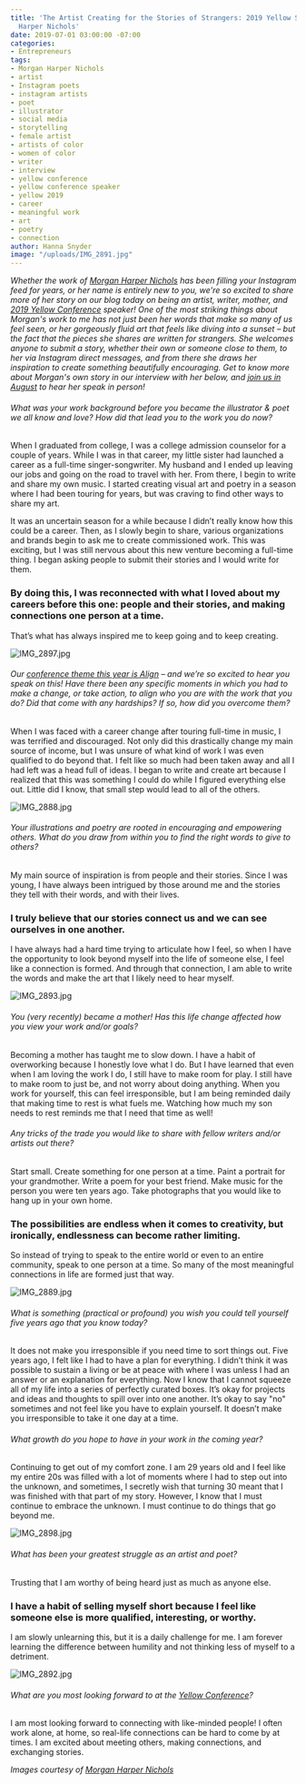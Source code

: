 ```yaml
---
title: 'The Artist Creating for the Stories of Strangers: 2019 Yellow Speaker Morgan
  Harper Nichols'
date: 2019-07-01 03:00:00 -07:00
categories:
- Entrepreneurs
tags:
- Morgan Harper Nichols
- artist
- Instagram poets
- instagram artists
- poet
- illustrator
- social media
- storytelling
- female artist
- artists of color
- women of color
- writer
- interview
- yellow conference
- yellow conference speaker
- yellow 2019
- career
- meaningful work
- art
- poetry
- connection
author: Hanna Snyder
image: "/uploads/IMG_2891.jpg"
---
```


_Whether the work of [Morgan Harper Nichols](https://www.instagram.com/morganharpernichols/) has been filling your Instagram feed for years, or her name is entirely new to you, we're so excited to share more of her story on our blog today on being an artist, writer, mother, and [2019 Yellow Conference](https://yellowcollective.lpages.co/yellow-conference-2019/) speaker! One of the most striking things about Morgan's work to me has not just been her words that make so many of us feel seen, or her gorgeously fluid art that feels like diving into a sunset – but the fact that the pieces she shares are written for strangers. She welcomes anyone to submit a story, whether their own or someone close to them, to her via Instagram direct messages, and from there she draws her inspiration to create something beautifully encouraging. Get to know more about Morgan's own story in our interview with her below, and [join us in August](https://yellowcollective.lpages.co/yellow-conference-2019/) to hear her speak in person!_

###### What was your work background before you became the illustrator & poet we all know and love? How did that lead you to the work you do now?

When I graduated from college, I was a college admission counselor for a couple of years. While I was in that career, my little sister had launched a career as a full-time singer-songwriter. My husband and I ended up leaving our jobs and going on the road to travel with her. From there, I begin to write and share my own music. I started creating visual art and poetry in a season where I had been touring for years, but was craving to find other ways to share my art.

It was an uncertain season for a while because I didn’t really know how this could be a career. Then, as I slowly begin to share, various organizations and brands begin to ask me to create commissioned work. This was exciting, but I was still nervous about this new venture becoming a full-time thing. I began asking people to submit their stories and I would write for them. 

### By doing this, I was reconnected with what I loved about my careers before this one: people and their stories, and making connections one person at a time. 

That’s what has always inspired me to keep going and to keep creating.

![IMG_2897.jpg](/uploads/IMG_2897.jpg)

###### Our [conference theme this year is Align](https://yellowcollective.lpages.co/yellow-conference-2019/) – and we’re so excited to hear you speak on this! Have there been any specific moments in which you had to make a change, or take action, to align who you are with the work that you do? Did that come with any hardships? If so, how did you overcome them?

When I was faced with a career change after touring full-time in music, I was terrified and discouraged. Not only did this drastically change my main source of income, but I was unsure of what kind of work I was even qualified to do beyond that. I felt like so much had been taken away and all I had left was a head full of ideas. I began to write and create art because I realized that this was something I could do while I figured everything else out. Little did I know, that small step would lead to all of the others.

![IMG_2888.jpg](/uploads/IMG_2888.jpg)

###### Your illustrations and poetry are rooted in encouraging and empowering others. What do you draw from within you to find the right words to give to others?

My main source of inspiration is from people and their stories. Since I was young, I have always been intrigued by those around me and the stories they tell with their words, and with their lives. 

### I truly believe that our stories connect us and we can see ourselves in one another. 

I have always had a hard time trying to articulate how I feel, so when I have the opportunity to look beyond myself into the life of someone else, I feel like a connection is formed. And through that connection, I am able to write the words and make the art that I likely need to hear myself.

![IMG_2893.jpg](/uploads/IMG_2893.jpg)

###### You (very recently) became a mother! Has this life change affected how you view your work and/or goals?

Becoming a mother has taught me to slow down. I have a habit of overworking because I honestly love what I do. But I have learned that even when I am loving the work I do, I still have to make room for play. I still have to make room to just be, and not worry about doing anything. When you work for yourself, this can feel irresponsible, but I am being reminded daily that making time to rest is what fuels me. Watching how much my son needs to rest reminds me that I need that time as well!

###### Any tricks of the trade you would like to share with fellow writers and/or artists out there?

Start small. Create something for one person at a time. Paint a portrait for your grandmother. Write a poem for your best friend. Make music for the person you were ten years ago. Take photographs that you would like to hang up in your own home. 

### The possibilities are endless when it comes to creativity, but ironically, endlessness can become rather limiting. 

So instead of trying to speak to the entire world or even to an entire community, speak to one person at a time. So many of the most meaningful connections in life are formed just that way.

![IMG_2889.jpg](/uploads/IMG_2889.jpg)

###### What is something (practical or profound) you wish you could tell yourself five years ago that you know today?

It does not make you irresponsible if you need time to sort things out. Five years ago, I felt like I had to have a plan for everything. I didn’t think it was possible to sustain a living or be at peace with where I was unless I had an answer or an explanation for everything. Now I know that I cannot squeeze all of my life into a series of perfectly curated boxes. It’s okay for projects and ideas and thoughts to spill over into one another. It’s okay to say "no" sometimes and not feel like you have to explain yourself. It doesn’t make you irresponsible to take it one day at a time.

###### What growth do you hope to have in your work in the coming year?

Continuing to get out of my comfort zone. I am 29 years old and I feel like my entire 20s was filled with a lot of moments where I had to step out into the unknown, and sometimes, I secretly wish that turning 30 meant that I was finished with that part of my story. However, I know that I must continue to embrace the unknown. I must continue to do things that go beyond me.

![IMG_2898.jpg](/uploads/IMG_2898.jpg)

###### What has been your greatest struggle as an artist and poet?

Trusting that I am worthy of being heard just as much as anyone else. 

### I have a habit of selling myself short because I feel like someone else is more qualified, interesting, or worthy. 

I am slowly unlearning this, but it is a daily challenge for me. I am forever learning the difference between humility and not thinking less of myself to a detriment. 

![IMG_2892.jpg](/uploads/IMG_2892.jpg)

###### What are you most looking forward to at the [Yellow Conference](https://yellowcollective.lpages.co/yellow-conference-2019/)?

I am most looking forward to connecting with like-minded people! I often work alone, at home, so real-life connections can be hard to come by at times. I am excited about meeting others, making connections, and exchanging stories.

_Images courtesy of [Morgan Harper Nichols](https://morganharpernichols.com/)_